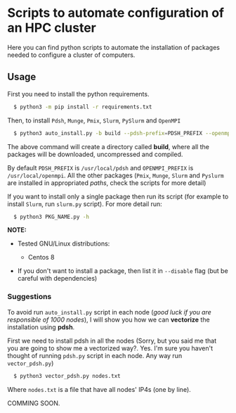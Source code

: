 # Scripts to automate configuration of an HPC cluster
Here you can find python scripts to automate the installation of packages needed to configure a cluster of computers.

## Usage
First you need to install the python requirements.
```bash
  $ python3 -m pip install -r requirements.txt
```

Then, to install `Pdsh`, `Munge`, `Pmix`, `Slurm`, `PySlurm` and `OpenMPI`
```bash
  $ python3 auto_install.py -b build --pdsh-prefix=PDSH_PREFIX --openmpi-prefix=OPENMPI_PREFIX
```
The above command will create a directory called **build**, where all the packages will be downloaded, uncompressed and compiled.

By default `PDSH_PREFIX` is `/usr/local/pdsh` and `OPENMPI_PREFIX` is `/usr/local/openmpi`. All the other packages (`Pmix`, `Munge`, `Slurm` and `Pyslurm` are installed in appropriated *paths*, check the scripts for more detail)

If you want to install only a single package then run its script (for example to install `Slurm`, run `slurm.py` script). For more detail run:
```bash
  $ python3 PKG_NAME.py -h
```

**NOTE:**  
* Tested GNU/Linux distributions:
  * Centos 8

* If you don't want to install a package, then list it in `--disable` flag (but be careful with dependencies)


### Suggestions
To avoid run `auto_install.py` script in each node (*good luck if you are responsible of 1000 nodes*), I will show you how we can **vectorize** the installation using **pdsh**.

First we need to install pdsh in all the nodes (Sorry, but you said me that you are going to show me a vectorized way?. Yes. I'm sure you haven't thought of running `pdsh.py` script in each node. Any way run `vector_pdsh.py`)

```bash
  $ python3 vector_pdsh.py nodes.txt
```

Where `nodes.txt` is a file that have all nodes' IP4s (one by line).

COMMING SOON.
